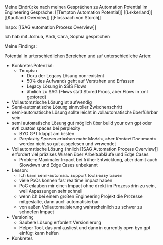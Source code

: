 Meine Eindrücke nach meinen Gesprächen zu Automation Potential im Engineering
Gespräche:
[[Tempton Automation Potential]]
[[Lekkerland]]
[[Kaufland Overview]]
[[Flossbach von Storch]]

Inspo: [[SAG Automation Process Overview]]



Ich hab mit Joshua, Andi, Carla, Sophia gesprochen

Meine Findings:

Potential in unterschiedlichen Bereichen und auf unterschiedliche Arten:
- Konkretes Potenzial:
	- Tempton
		- Doku der Legacy Lösung non-existent
		- 50% des Aufwands geht auf Verstehen und Erfassen
		- Legacy Lösung in SSIS Flows
		- ähnlich zu SAG (Flows statt Stored Procs, aber Flows in xml gestored)
- Vollautomatische Lösung ist aufwendig
- Semi-automatische Lösung sinnvoller Zwischenschritt
- semi-automatische Lösung sollte leicht in vollautomatische überführbar sein
- semi automatische Lösung gut möglich über build your own gpt oder evtl custom spaces bei perplexity
	- BYO GPT klappt am besten
	- Perplexity Spaces erlauben mehr Models, aber Kontext Documents werden nicht so gut ausgelesen und verwendet
- Vollautomatische Lösung ähnlich [[SAG Automation Process Overview]] erfordert viel präzises Wissen über Arbeitsabläufe und Edge Cases
	- Problem: Maximaler Impact bei früher Entwicklung, aber damit auch Slowdown und Edge Cases unbekannt
- Lesson:
	- Ich kann semi-automatic support tools easy bauen
	- viele PoCs können fast realtime impact haben
	- PoC erlauben mir einen Impact ohne direkt im Prozess drin zu sein, weil Anpassungen sehr schnell
	- wenn ich bei einem großen Engineering Projekt die Prozesse mitgestalte, dann auch automatisierbar
	- von außen Vollautomatisierung wahrscheinlich zu schwer zu schnellen Impact
- Versioning
	- Saubere Lösung erfordert Versionierung
	- Helper Tool, das yml ausliest und dann in currently open byo gpt einfügt kann helfen
- Konkretes